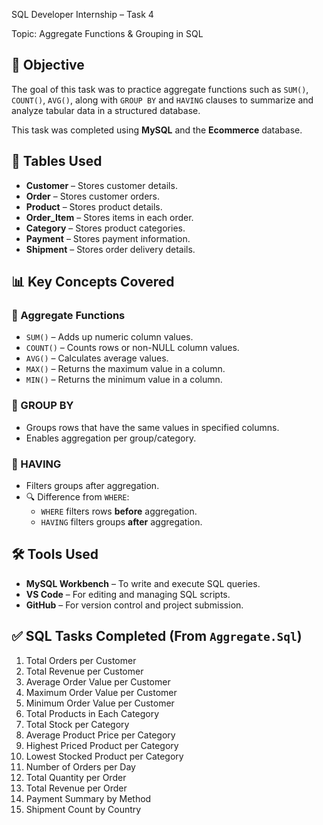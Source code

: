 SQL Developer Internship – Task 4

Topic: Aggregate Functions & Grouping in SQL

## 📌 Objective

The goal of this task was to practice aggregate functions such as `SUM()`, `COUNT()`, `AVG()`, along with `GROUP BY` and `HAVING` clauses to summarize and analyze tabular data in a structured database.

This task was completed using **MySQL** and the **Ecommerce** database.



## 📂 Tables Used

- **Customer** – Stores customer details.
- **Order** – Stores customer orders.
- **Product** – Stores product details.
- **Order_Item** – Stores items in each order.
- **Category** – Stores product categories.
- **Payment** – Stores payment information.
- **Shipment** – Stores order delivery details.

## 📊 Key Concepts Covered

### 🔢 Aggregate Functions
- `SUM()` – Adds up numeric column values.
- `COUNT()` – Counts rows or non-NULL column values.
- `AVG()` – Calculates average values.
- `MAX()` – Returns the maximum value in a column.
- `MIN()` – Returns the minimum value in a column.

### 📌 GROUP BY
- Groups rows that have the same values in specified columns.
- Enables aggregation per group/category.

### 🎯 HAVING
- Filters groups after aggregation.
- 🔍 Difference from `WHERE`: 
  - `WHERE` filters rows **before** aggregation.
  - `HAVING` filters groups **after** aggregation.
 

## 🛠 Tools Used

- **MySQL Workbench** – To write and execute SQL queries.
- **VS Code** – For editing and managing SQL scripts.
- **GitHub** – For version control and project submission.


## ✅ SQL Tasks Completed (From `Aggregate.Sql`)

1. Total Orders per Customer  
2. Total Revenue per Customer  
3. Average Order Value per Customer  
4. Maximum Order Value per Customer  
5. Minimum Order Value per Customer  
6. Total Products in Each Category  
7. Total Stock per Category  
8. Average Product Price per Category  
9. Highest Priced Product per Category  
10. Lowest Stocked Product per Category  
11. Number of Orders per Day  
12. Total Quantity per Order  
13. Total Revenue per Order  
14. Payment Summary by Method  
15. Shipment Count by Country  
